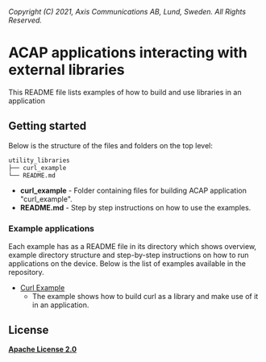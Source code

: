  *Copyright (C) 2021, Axis Communications AB, Lund, Sweden. All Rights Reserved.*

# ACAP applications interacting with external libraries
This README file lists examples of how to build and use libraries in an application

## Getting started
Below is the structure of the files and folders on the top level:

```bash
utility_libraries
├── curl_example
└── README.md
```

* **curl_example** - Folder containing files for building ACAP application "curl_example".
* **README.md** - Step by step instructions on how to use the examples.

### Example applications
Each example has as a README file in its directory which shows overview, example directory structure and step-by-step instructions on how to run applications on the device.
Below is the list of examples available in the repository.

* [Curl Example](./curl_example/README.md)
  * The example shows how to build curl as a library and make use of it in an application.

## License
**[Apache License 2.0](../LICENSE)**
